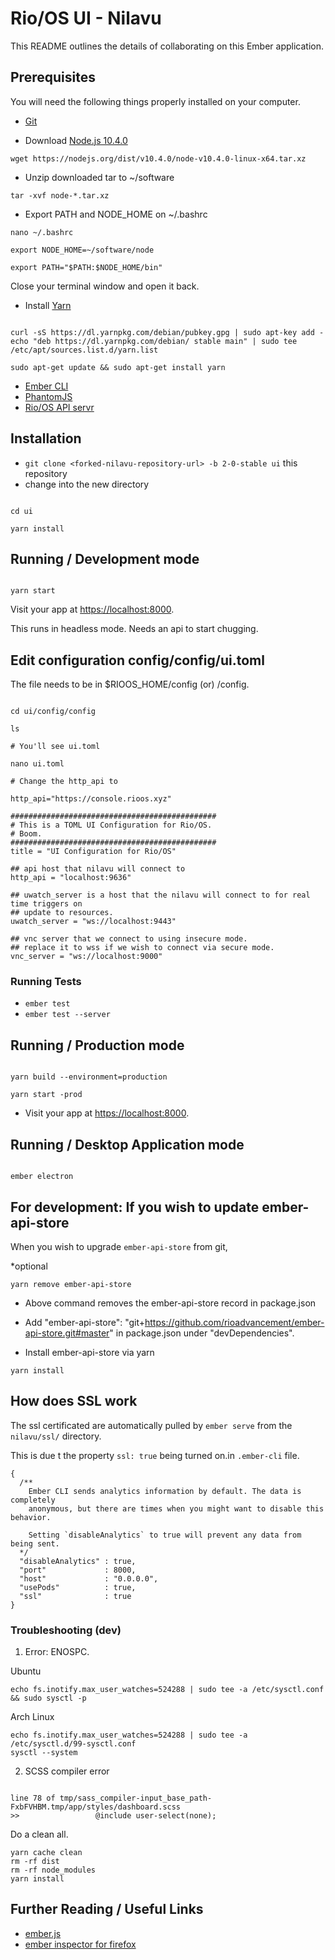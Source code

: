# Rio/OS UI - Nilavu

This README outlines the details of collaborating on this Ember application.

## Prerequisites

You will need the following things properly installed on your computer.

* [Git](http://git-scm.com/)

* Download [Node.js 10.4.0](https://nodejs.org/dist/v10.4.0/node-v10.4.0-linux-x64.tar.xz)

```
wget https://nodejs.org/dist/v10.4.0/node-v10.4.0-linux-x64.tar.xz
```
* Unzip downloaded tar to ~/software

```
tar -xvf node-*.tar.xz
```


* Export PATH and NODE_HOME on ~/.bashrc

```
nano ~/.bashrc

export NODE_HOME=~/software/node

export PATH="$PATH:$NODE_HOME/bin"

```

Close your terminal window  and open it back.

* Install [Yarn](https://yarnpkg.com/en/)

```

curl -sS https://dl.yarnpkg.com/debian/pubkey.gpg | sudo apt-key add -
echo "deb https://dl.yarnpkg.com/debian/ stable main" | sudo tee /etc/apt/sources.list.d/yarn.list

sudo apt-get update && sudo apt-get install yarn

```

* [Ember CLI](http://www.ember-cli.com/)
* [PhantomJS](http://phantomjs.org/)
* [Rio/OS API servr](https://gitlab.com/rioos/aran)


## Installation

* `git clone <forked-nilavu-repository-url> -b 2-0-stable ui` this repository
* change into the new directory

```

cd ui

yarn install

```

## Running / Development mode

```

yarn start

```

Visit your app at [https://localhost:8000](https://localhost:8000).

This runs in headless mode. Needs an api to start chugging.

## Edit configuration config/config/ui.toml

The file needs to be in $RIOOS_HOME/config (or) <projectdir>/config.

```

cd ui/config/config

ls 

# You'll see ui.toml

nano ui.toml

# Change the http_api to 

http_api="https://console.rioos.xyz"

```

```
##############################################
# This is a TOML UI Configuration for Rio/OS.
# Boom.
##############################################
title = "UI Configuration for Rio/OS"

## api host that nilavu will connect to
http_api = "localhost:9636"

## uwatch_server is a host that the nilavu will connect to for real time triggers on
## update to resources.
uwatch_server = "ws://localhost:9443"

## vnc server that we connect to using insecure mode.
## replace it to wss if we wish to connect via secure mode.
vnc_server = "ws://localhost:9000"

```

### Running Tests

* `ember test`
* `ember test --server`


## Running / Production mode

```

yarn build --environment=production

yarn start -prod

```

* Visit your app at [https://localhost:8000](https://localhost:8000).


## Running / Desktop Application mode

```

ember electron

```


## For development: If you wish to update ember-api-store

When you wish to upgrade `ember-api-store` from git, 

*optional


```
yarn remove ember-api-store

```

* Above command removes the ember-api-store record in package.json

* Add "ember-api-store": "git+https://github.com/rioadvancement/ember-api-store.git#master" in package.json under "devDependencies".

* Install ember-api-store via yarn

```
yarn install

```

## How does SSL work  

The ssl certificated are automatically pulled by `ember serve` from the `nilavu/ssl/`  directory.

This is due t the property `ssl: true` being turned on.in `.ember-cli` file.

```
{
  /**
    Ember CLI sends analytics information by default. The data is completely
    anonymous, but there are times when you might want to disable this behavior.

    Setting `disableAnalytics` to true will prevent any data from being sent.
  */
  "disableAnalytics" : true,
  "port"             : 8000,
  "host"             : "0.0.0.0",
  "usePods"          : true,
  "ssl"              : true
}

```


### Troubleshooting (dev)

1. Error: ENOSPC.

Ubuntu
```
echo fs.inotify.max_user_watches=524288 | sudo tee -a /etc/sysctl.conf && sudo sysctl -p
```

Arch Linux
```
echo fs.inotify.max_user_watches=524288 | sudo tee -a /etc/sysctl.d/99-sysctl.conf
sysctl --system
```

2. SCSS compiler error

```

line 78 of tmp/sass_compiler-input_base_path-FxbFVHBM.tmp/app/styles/dashboard.scss
>>                 @include user-select(none);

```

Do a clean all.

```
yarn cache clean
rm -rf dist
rm -rf node_modules
yarn install
```

## Further Reading / Useful Links

* [ember.js](http://emberjs.com/)
* [ember inspector for firefox](https://addons.mozilla.org/en-US/firefox/addon/ember-inspector/)
